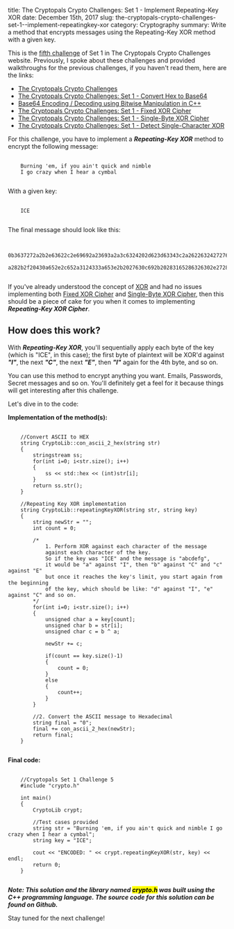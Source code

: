 title: The Cryptopals Crypto Challenges: Set 1 - Implement Repeating-Key XOR
date: December 15th, 2017
slug: the-cryptopals-crypto-challenges-set-1--implement-repeatingkey-xor
category: Cryptography
summary: Write a method that encrypts messages using the Repeating-Key XOR method with a given key.

This is the [fifth challenge](http://cryptopals.com/sets/1/challenges/5)
of Set 1 in The Cryptopals Crypto Challenges website. Previously, I
spoke about these challenges and provided walkthroughs for the previous
challenges, if you haven't read them, here are the links:

+ [The Cryptopals Crypto
    Challenges](/posts/the-cryptopals-crypto-challenges)
+ [The Cryptopals Crypto Challenges: Set 1 - Convert Hex to
    Base64](/posts/the-cryptopals-crypto-challenges-set-1--convert-hex-to-base64)
+ [Base64 Encoding / Decoding using Bitwise Manipulation in
    C++](/posts/base64-encoding--decoding-using-bitwise-manipulation-in-c)
+ [The Cryptopals Crypto Challenges: Set 1 - Fixed XOR
    Cipher](/posts/the-cryptopals-crypto-challenges-set-1--fixed-xor)
+ [The Cryptopals Crypto Challenges: Set 1 - Single-Byte XOR
    Cipher](/posts/the-cryptopals-crypto-challenges-set-1--singlebyte-xor-cipher)
+ [The Cryptopals Crypto Challenges: Set 1 - Detect Single-Character
    XOR](/posts/the-cryptopals-crypto-challenges-set-1--detect-singlecharacter-xor)

For this challenge, you have to implement a ***Repeating-Key XOR*** method
to encrypt the following message:

<pre>
    <code class="plaintext">
    Burning 'em, if you ain't quick and nimble
    I go crazy when I hear a cymbal
    </code>
</pre>

With a given key:

<pre>
    <code class="plaintext">
    ICE
    </code>
</pre>

The final message should look like this:

<pre>
    <code class="plaintext">
    0b3637272a2b2e63622c2e69692a23693a2a3c6324202d623d63343c2a26226324272765272
    a282b2f20430a652e2c652a3124333a653e2b2027630c692b20283165286326302e27282f
    </code>
</pre>

If you've already understood the concept of
[XOR](/posts/base64-encoding-decoding-using-bitwise-manipulation-in-c)
and had no issues implementing both [Fixed XOR
Cipher](/posts/the-cryptopals-crypto-challenges-set-1--fixed-xor) and
[Single-Byte XOR
Cipher](/posts/the-cryptopals-crypto-challenges-set-1--singlebyte-xor-cipher),
then this should be a piece of cake for you when it comes to
implementing ***Repeating-Key XOR Cipher***.

## How does this work?

With ***Repeating-Key XOR***, you'll sequentially apply each byte of the
key (which is "ICE", in this case); the first byte of plaintext will be
XOR'd against ***"I"***, the next ***"C"***, the next ***"E"***, then ***"I"***
again for the 4th byte, and so on.

You can use this method to encrypt anything you want. Emails, Passwords,
Secret messages and so on. You'll definitely get a feel for it because
things will get interesting after this challenge.

Let's dive in to the code:

**Implementation of the method(s):**

<pre>
    <code class="cpp">
    //Convert ASCII to HEX
    string CryptoLib::con_ascii_2_hex(string str)
    {
        stringstream ss;
        for(int i=0; i&lt;str.size(); i++)
        {
            ss << std::hex << (int)str[i];
        }
        return ss.str();
    }

    //Repeating Key XOR implementation
    string CryptoLib::repeatingKeyXOR(string str, string key)
    {
        string newStr = "";
        int count = 0;

        /*
            1. Perform XOR against each character of the message 
            against each character of the key. 
            So if the key was "ICE" and the message is "abcdefg",
            it would be "a" against "I", then "b" against "C" and "c" against "E"
            but once it reaches the key's limit, you start again from the beginning
            of the key, which should be like: "d" against "I", "e" against "C" and so on.
        */
        for(int i=0; i&lt;str.size(); i++)
        {
            unsigned char a = key[count];
            unsigned char b = str[i];
            unsigned char c = b ^ a;

            newStr += c;

            if(count == key.size()-1)
            {
                count = 0;
            }
            else
            {
                count++;
            }
        }

        //2. Convert the ASCII message to Hexadecimal
        string final = "0";
        final += con_ascii_2_hex(newStr);
        return final;
    }
    </code>
</pre>

**Final code:**

<pre>
    <code class="cpp">
    //Cryptopals Set 1 Challenge 5
    #include "crypto.h"

    int main()
    {
        CryptoLib crypt;

        //Test cases provided
        string str = "Burning 'em, if you ain't quick and nimble I go crazy when I hear a cymbal";
        string key = "ICE";

        cout << "ENCODED: " << crypt.repeatingKeyXOR(str, key) << endl;
        return 0;
    }
    </code>
</pre>

***Note: This solution and the library named <mark>crypto.h</mark> was
built using the C++ programming language. The source code for this
solution can be found on Github.***

Stay tuned for the next challenge!
